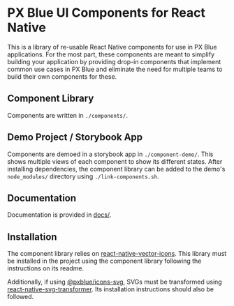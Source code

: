 # PX Blue UI Components for React Native

This is a library of re-usable React Native components for use in PX Blue applications. For the most part, these components are meant to simplify building your application by providing drop-in components that implement common use cases in PX Blue and eliminate the need for multiple teams to build their own components for these.

## Component Library

Components are written in `./components/`.

## Demo Project / Storybook App

Components are demoed in a storybook app in `./component-demo/`. This shows multiple views of each component to show its different states. After installing dependencies, the component library can be added to the demo's `node_modules/` directory using `./link-components.sh`.

## Documentation

Documentation is provided in [docs/](./docs).

## Installation

The component library relies on [react-native-vector-icons](https://github.com/oblador/react-native-vector-icons). This library must be installed in the project using the component library following the instructions on its readme.

Additionally, if using [@pxblue/icons-svg](https://github.com/pxblue/icons), SVGs must be transformed using [react-native-svg-transformer](https://github.com/kristerkari/react-native-svg-transformer). Its installation instructions should also be followed.
